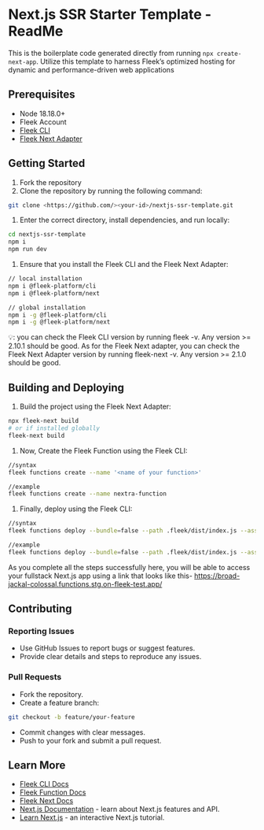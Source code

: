 # Next.js SSR Starter Template - ReadMe

This is the boilerplate code generated directly from running `npx create-next-app`. Utilize this template to harness Fleek’s optimized hosting for dynamic and performance-driven web applications

## Prerequisites

- Node 18.18.0+
- Fleek Account
- [Fleek CLI](https://www.npmjs.com/package/@fleek-platform/cli)
- [Fleek Next Adapter](https://www.npmjs.com/package/@fleek-platform/next)

## Getting Started

1. Fork the repository
2. Clone the repository by running the following command:

```bash
git clone <https://github.com/><your-id>/nextjs-ssr-template.git
```

1. Enter the correct directory, install dependencies, and run locally:

```bash
cd nextjs-ssr-template
npm i
npm run dev
```

1. Ensure that you install the Fleek CLI and the Fleek Next Adapter:

```bash
// local installation
npm i @fleek-platform/cli
npm i @fleek-platform/next

// global installation
npm i -g @fleek-platform/cli
npm i -g @fleek-platform/next

```

💡: you can check the Fleek CLI version by running fleek -v. Any version >= 2.10.1 should be good. As for the Fleek Next adapter, you can check the Fleek Next Adapter version by running fleek-next -v. Any version >= 2.1.0 should be good.

## Building and Deploying

1. Build the project using the Fleek Next Adapter:

```bash
npx fleek-next build
# or if installed globally
fleek-next build
```

1. Now, Create the Fleek Function using the Fleek CLI:

```bash
//syntax
fleek functions create --name '<name of your function>'

//example
fleek functions create --name nextra-function

```

1. Finally, deploy using the Fleek CLI:

```bash
//syntax
fleek functions deploy --bundle=false --path .fleek/dist/index.js --assets .fleek/static --name '<name of your function>'

//example
fleek functions deploy --bundle=false --path .fleek/dist/index.js --assets .fleek/static --name nextra-function
```

As you complete all the steps successfully here, you will be able to access your fullstack Next.js app using a link that looks like this- https://broad-jackal-colossal.functions.stg.on-fleek-test.app/

## Contributing

### Reporting Issues

- Use GitHub Issues to report bugs or suggest features.
- Provide clear details and steps to reproduce any issues.

### Pull Requests

- Fork the repository.
- Create a feature branch:

```bash
git checkout -b feature/your-feature
```

- Commit changes with clear messages.
- Push to your fork and submit a pull request.

## Learn More

- [Fleek CLI Docs](https://fleek.xyz/docs/cli/)
- [Fleek Function Docs](https://fleek.xyz/docs/cli/functions/)
- [Fleek Next Docs](https://fleek.xyz/docs/cli/functions/)
- [Next.js Documentation](https://nextjs.org/docs) - learn about Next.js
features and API.
- [Learn Next.js](https://nextjs.org/learn) - an interactive Next.js tutorial.